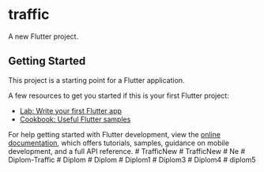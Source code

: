 # traffic

A new Flutter project.

## Getting Started

This project is a starting point for a Flutter application.

A few resources to get you started if this is your first Flutter project:

- [Lab: Write your first Flutter app](https://docs.flutter.dev/get-started/codelab)
- [Cookbook: Useful Flutter samples](https://docs.flutter.dev/cookbook)

For help getting started with Flutter development, view the
[online documentation](https://docs.flutter.dev/), which offers tutorials,
samples, guidance on mobile development, and a full API reference.
#   T r a f f i c N e w  
 #   T r a f f i c N e w  
 #   N e  
 #   D i p l o m - T r a f f i c  
 #   D i p l o m  
 #   D i p l o m  
 #   D i p l o m 1  
 #   D i p l o m 3  
 #   D i p l o m 4  
 #   d i p l o m 5  
 